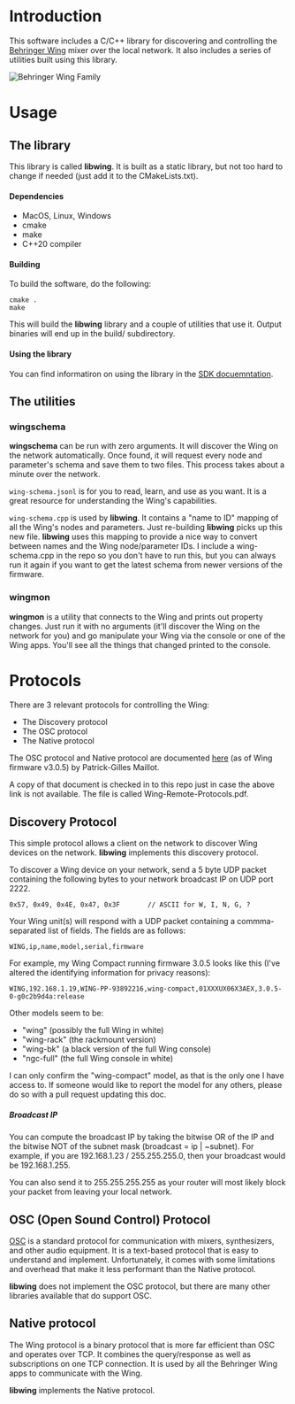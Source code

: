 # Introduction

This software includes a C/C++ library for discovering and controlling
the [Behringer Wing](https://www.behringer.com/behringer/wing) mixer over the
local network. It also includes a series of utilities built using this library.

![Behringer Wing Family](wing.jpg)

# Usage

## The library

This library is called **libwing**. It is built as a static
library, but not too hard to change if needed (just add it to the
CMakeLists.txt).

#### Dependencies

- MacOS, Linux, Windows
- cmake
- make
- C++20 compiler

#### Building

To build the software, do the following:

```
cmake .
make
```

This will build the **libwing** library and a couple of utilities that use it.
Output binaries will end up in the build/ subdirectory.

#### Using the library

You can find informatiron on using the library in the [SDK docuemntation](SDK.md).

## The utilities

### wingschema

**wingschema** can be run with zero arguments. It will discover the Wing on the
network automatically. Once found, it will request every node and parameter's
schema and save them to two files. This process takes about a minute over the
network.

`wing-schema.jsonl` is for you to read, learn, and use as you want. It is a
great resource for understanding the Wing's capabilities.

`wing-schema.cpp` is used by **libwing**. It contains a "name to ID" mapping of
all the Wing's nodes and parameters. Just re-building **libwing** picks up this
new file. **libwing** uses this mapping to provide a nice way to convert
between names and the Wing node/parameter IDs. I include a wing-schema.cpp in
the repo so you don't have to run this, but you can always run it again if you
want to get the latest schema from newer versions of the firmware.

### wingmon

**wingmon** is a utility that connects to the Wing and prints out
property changes. Just run it with no arguments (it'll discover the Wing on the
network for you) and go manipulate your Wing via the console or one of the Wing
apps. You'll see all the things that changed printed to the console.



# Protocols

There are 3 relevant protocols for controlling the Wing:

- The Discovery protocol
- The OSC protocol
- The Native protocol

The OSC protocol and Native protocol are documented
[here](https://cdn.mediavalet.com/aunsw/musictribe/mzolJdOzu0WZG59pX2LDkA/drJQVBUjakq76Xn2GcaT0Q/Original/WING%20Remote%20Protocols%20v3.0.5.pdf)
(as of Wing firmware v3.0.5) by Patrick-Gilles Maillot.

A copy of that document is checked in to this repo just in case the above link
is not available. The file is called Wing-Remote-Protocols.pdf.

## Discovery Protocol

This simple protocol allows a client on the network to discover Wing devices on
the network. **libwing** implements this discovery protocol.

To discover a Wing device on your network, send a 5 byte UDP packet containing
the following bytes to your network broadcast IP on UDP port 2222.

```
0x57, 0x49, 0x4E, 0x47, 0x3F       // ASCII for W, I, N, G, ?
```

Your Wing unit(s) will respond with a UDP packet containing a commma-separated
list of fields. The fields are as follows:

```
WING,ip,name,model,serial,firmware
```

For example, my Wing Compact running firmware 3.0.5 looks like this (I've
altered the identifying information for privacy reasons):

```
WING,192.168.1.19,WING-PP-93892216,wing-compact,01XXXUX06X3AEX,3.0.5-0-g0c2b9d4a:release
```

Other models seem to be:

- "wing" (possibly the full Wing in white)
- "wing-rack" (the rackmount version)
- "wing-bk" (a black version of the full Wing console)
- "ngc-full" (the full Wing console in white)

I can only confirm the "wing-compact" model, as that is the only one I have
access to. If someone would like to report the model for any others, please do
so with a pull request updating this doc.

##### Broadcast IP

You can compute the broadcast IP by taking the bitwise OR of the IP and the
bitwise NOT of the subnet mask (broadcast = ip | ~subnet). For example, if you
are 192.168.1.23 / 255.255.255.0, then your broadcast would be 192.168.1.255.

You can also send it to 255.255.255.255 as your router will most likely block
your packet from leaving your local network.

## OSC (Open Sound Control) Protocol

[OSC](https://en.wikipedia.org/wiki/Open_Sound_Control) is a standard protocol
for communication with mixers, synthesizers, and other audio equipment. It is a
text-based protocol that is easy to understand and implement. Unfortunately, it
comes with some limitations and overhead that make it less performant than the
Native protocol.

**libwing** does not implement the OSC protocol, but there are many other
libraries available that do support OSC.

## Native protocol

The Wing protocol is a binary protocol that is more far efficient than OSC and
operates over TCP. It combines the query/response as well as subscriptions on
one TCP connection. It is used by all the Behringer Wing apps to communicate
with the Wing.

**libwing** implements the Native protocol.

